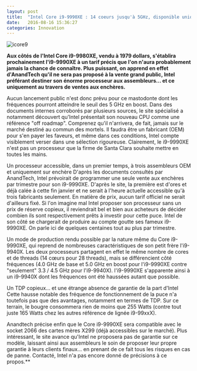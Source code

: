 ```yaml
---
layout: post
title:  "Intel Core i9-9990XE : 14 coeurs jusqu'à 5GHz, disponible uniquement aux enchères"
date:   2016-08-16 15:36:27
categories: Innovation
---
```

![icore9](https://pic.clubic.com/v1/images/1696922/raw)


**Aux côtés de l'Intel Core i9-9980XE, vendu à 1979 dollars, s'établira prochainement l'i9-9990XE à un tarif précis que l'on n'aura probablement jamais la chance de connaître. Plus puissant, on apprend en effet d'AnandTech qu'il ne sera pas proposé à la vente grand public, Intel préférant destiner son énorme processeur aux assembleurs... et ce uniquement au travers de ventes aux enchères.**

Aucun lancement public n'est donc prévu pour ce mastodonte dont les fréquences pourront atteindre le seuil des 5 GHz en boost. Dans des documents internes corroborés par plusieurs sources, le site spécialisé a notamment découvert qu'Intel présentait son nouveau CPU comme une référence "off roadmap". Comprenez qu'il n'arrivera, de fait, jamais sur le marché destiné au commun des mortels. Il faudra être un fabricant (OEM) pour s'en payer les faveurs, et même dans ces conditions, Intel compte visiblement verser dans une sélection rigoureuse. Clairement, le i9-9990XE n'est pas un processeur que la firme de Santa Clara souhaite mettre en toutes les mains.

Un processeur accessible, dans un premier temps, à trois assembleurs OEM et uniquement sur enchère
D'après les documents consultés par AnandTech, lntel prévoirait de programmer une seule vente aux enchères par trimestre pour son i9-9990XE. D'après le site, la première est d'ores et déjà calée à cette fin janvier et ne serait à l'heure actuelle accessible qu'à trois fabricants seulement. En matière de prix, aucun tarif officiel ne serait d'ailleurs fixé. Si l'on imagine mal Intel proposer son processeur sans un prix de réserve copieux, il reviendrait bel et bien aux acheteurs de décider combien ils sont respectivement prêts à investir pour cette puce. Intel de son côté se chargerait de produire au compte goutte ses fameux i9-9990XE. On parle ici de quelques centaines tout au plus par trimestre.

Un mode de production rendu possible par la nature même du Core i9-9990XE, qui reprend de nombreuses caractéristiques de son petit frère l'i9-9940X. Les deux processeurs partagent en effet le même nombre de cores et de threads (14 cœurs pour 28 threads), mais se différencient côté fréquences (4.0 GHz de base et 5.0 GHz en boost pour l'i9-9990XE contre "seulement" 3.3 / 4.5 GHz pour l'i9-9940X). l'i9-9990XE s'apparente ainsi à un i9-9940X dont les fréquences ont été haussées autant que possible.

Un TDP copieux... et une étrange absence de garantie de la part d'Intel
Cette hausse notable des fréquence de fonctionnement de la puce n'a toutefois pas que des avantages, notamment en termes de TDP. Sur ce terrain, le bougre consommera rien de moins que 255 Watts (contre tout juste 165 Watts chez les autres référence de lignée i9-99xxX).

Anandtech précise enfin que le Core i9-9990XE sera compatible avec le socket 2066 des cartes mères X299 (déjà accessibles sur le marché). Plus intéressant, le site avance qu'Intel ne proposera pas de garantie sur ce modèle, laissant ainsi aux assembleurs le soin de proposer leur propre garantie à leurs clients finaux... en prenant de ce fait tous les risques en cas de panne. Contacté, Intel n'a pas encore donné de précisions à ce propos.**
